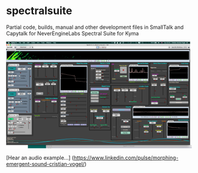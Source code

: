 # spectralsuite
Partial code, builds, manual and other development files in SmallTalk and Capytalk for NeverEngineLabs Spectral Suite for Kyma

![VCS](/SpectralSuiteVCS.png)

[Hear an audio example...] (https://www.linkedin.com/pulse/morphing-emergent-sound-cristian-vogel/)
